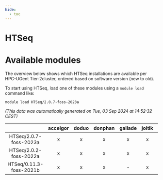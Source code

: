 ```yaml
---
hide:
  - toc
---
```


HTSeq
=====

# Available modules


The overview below shows which HTSeq installations are available per HPC-UGent Tier-2cluster, ordered based on software version (new to old).

To start using HTSeq, load one of these modules using a `module load` command like:

```shell
module load HTSeq/2.0.7-foss-2023a
```

*(This data was automatically generated on Tue, 03 Sep 2024 at 14:52:32 CEST)*  

| |accelgor|doduo|donphan|gallade|joltik|shinx|skitty|
| :---: | :---: | :---: | :---: | :---: | :---: | :---: | :---: |
|HTSeq/2.0.7-foss-2023a|x|x|x|x|x|x|x|
|HTSeq/2.0.2-foss-2022a|x|x|x|x|x|-|x|
|HTSeq/0.11.3-foss-2021b|x|x|x|-|x|-|x|
